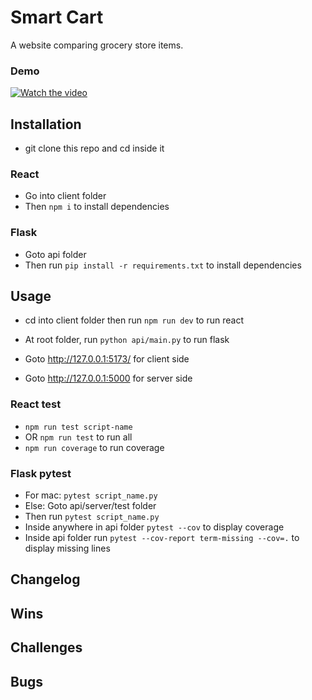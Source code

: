 # Smart Cart

A website comparing grocery store items.

### Demo

[![Watch the video](https://img.youtube.com/vi/-5I1EPvvPA0/hqdefault.jpg)](https://youtu.be/-5I1EPvvPA0)

## Installation
- git clone this repo and cd inside it

### React 
- Go into client folder
- Then ```npm i``` to install dependencies

### Flask
- Goto api folder
- Then run ```pip install -r requirements.txt``` to install dependencies

## Usage
- cd into client folder then run ```npm run dev``` to run react
- At root folder, run ```python api/main.py``` to run flask

- Goto http://127.0.0.1:5173/ for client side
- Goto http://127.0.0.1:5000 for server side

### React test
- ```npm run test script-name```
- OR ```npm run test``` to run all
- ```npm run coverage``` to run coverage

### Flask pytest
- For mac: ```pytest script_name.py```
- Else: Goto api/server/test folder
- Then run ```pytest script_name.py```
- Inside anywhere in api folder ```pytest --cov``` to display coverage
- Inside api folder run ```pytest --cov-report term-missing --cov=.``` to display missing lines

## Changelog

## Wins

## Challenges

## Bugs
